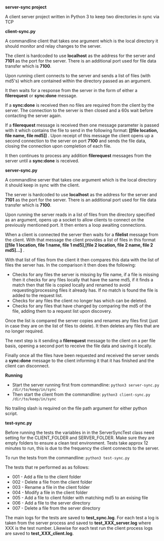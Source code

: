 **server-sync project**

A client server project written in Python 3 to keep two directories in sync via TCP

**client-sync.py**

A commandline client that takes one argument which is the local directory it should monitor and relay changes to the server.

The client is hardcoded to use **localhost** as the address for the server and **7101** as the port for the server.
There is an additional port used for file data transfer which is **7100**.

Upon running client connects to the server and sends a list of files (with md5's) which are contained within the directory passed as an argument.

It then waits for a response from the server in the form of either a **filerequest** or **sync:done** message.

If a **sync:done** is received then no files are required from the client by the server. 
The connection to the server is then closed and a 60s wait before contacting the server again.

If a **filerequest** message is received then one message parameter is passed with it which contains the file to send in the following format: **[[file location, file name, file md5]]** .
Upon receipt of this message the client opens up a second connection to the server on port **7100** and sends the file data, closing the connection upon completion of each file.

It then continues to process any addition **filerequest** messages from the server until a **sync:done** is received.

**server-sync.py**

A commandline server that takes one argument which is the local directory it should keep in sync with the client.

The server is hardcoded to use **localhost** as the address for the server and **7101** as the port for the server.
There is an additional port used for file data transfer which is **7100**.

Upon running the server reads in a list of files from the directory specified as an argument, opens up a socket to allow clients to connect on the previously mentioned port.
It then enters a loop awaiting connections.

When a client is connected the server then waits for a **filelist** message from the client. With that message the client provides a list of files in this format **[[file 1 location, file 1 name, file 1 md5],[file 2 location, file 2 name, file 2 md5]...]** .

With that list of files from the client it then compares this data with the list of files the server has.
In the comparison it then does the following:
* Checks for any files the server is missing by file name, if a file is missing then it checks for any files locally that have the same md5, if it finds a match then that file is copied locally and renamed to avoid requesting/processing files it already has. If no match is found the file is added to the request list.
* Checks for any files the client no longer has which can be deleted.
* Checks for any files that have changed by comparing the md5 of the file, adding them to a request list upon discovery.

Once the list is compared the server copies and renames any files first (just in case they are on the list of files to delete). 
It then deletes any files that are no longer required.

The next step is it sending a **filerequest** message to the client on a per file basis, opening a second port to receive the file data and saving it locally.

Finally once all the files have been requested and received the server sends a **sync:done** message to the client informing it that it has finished and the client can disconnect.

**Running**

* Start the server running first from commandline:
`python3 server-sync.py /dir/to/keep/in/sync`
* Then start the client from the commandline:
`python3 client-sync.py /dir/to/keep/in/sync`

No trailing slash is required on the file path argument for either python script. 

**test-sync.py**

Before running the tests the variables in in the ServerSyncTest class need setting for the CLIENT_FOLDER and SERVER_FOLDER.
Make sure they are empty folders to ensure a clean test environment. Tests take approx 12 minutes to run, this is due to the frequency the client connects to the server.

To run the tests from the commandline:
`python3 test-sync.py`

The tests that re performed as as follows:
* 001 - Add a file to the client folder
* 002 - Delete a file from the client folder
* 003 - Rename a file in the client folder
* 004 - Modify a file in the client folder
* 005 - Add a file to client folder with matching md5 to an exising file
* 006 - Add a file to the server directory
* 007 - Delete a file from the server directory

The main logs for the tests are saved to **test_sync.log**. 
For each test a log is taken from the server process and saved to **test_XXX_server.log** where XXX is the test number.
Likewise for each test run the client process logs are saved to **test_XXX_client.log**.